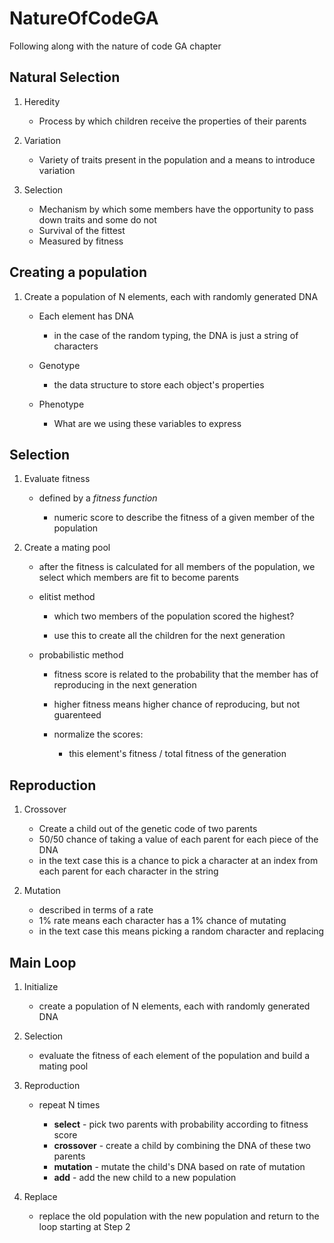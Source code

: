 # NatureOfCodeGA
Following along with the nature of code GA chapter

## Natural Selection
1. Heredity

    * Process by which children receive the properties of their parents

2. Variation

    * Variety of traits present in the population and a means to introduce variation

3. Selection

    * Mechanism by which some members have the opportunity to pass down traits and some do not
    * Survival of the fittest
    * Measured by fitness

## Creating a population

1. Create a population of N elements, each with randomly generated DNA

    * Each element has DNA

        * in the case of the random typing, the DNA is just a string of characters
    
    * Genotype

        * the data structure to store each object's properties

    * Phenotype
    
        * What are we using these variables to express

## Selection

1. Evaluate fitness

    * defined by a *fitness function*

        * numeric score to describe the fitness of a given member of the population

2. Create a mating pool

    * after the fitness is calculated for all members of the population, we select which members are fit to become parents

    * elitist method

        * which two members of the population scored the highest?

        * use this to create all the children for the next generation

    * probabilistic method

        * fitness score is related to the probability that the member has of reproducing in the next generation

        * higher fitness means higher chance of reproducing, but not guarenteed

        * normalize the scores:

            * this element's fitness / total fitness of the generation

## Reproduction

1. Crossover

    * Create a child out of the genetic code of two parents
    * 50/50 chance of taking a value of each parent for each piece of the DNA
    * in the text case this is a chance to pick a character at an index from each parent for each character in the string

2. Mutation

    * described in terms of a rate
    * 1% rate means each character has a 1% chance of mutating
    * in the text case this means picking a random character and replacing

## Main Loop

1. Initialize

    * create a population of N elements, each with randomly generated DNA

2. Selection

    * evaluate the fitness of each element of the population and build a mating pool

3. Reproduction

    * repeat N times

        * **select** - pick two parents with probability according to fitness score
        * **crossover** - create a child by combining the DNA of these two parents
        * **mutation** - mutate the child's DNA based on rate of mutation
        * **add** - add the new child to a new population

4. Replace

    * replace the old population with the new population and return to the loop starting at Step 2